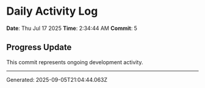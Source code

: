 # Daily Activity Log

**Date**: Thu Jul 17 2025
**Time**: 2:34:44 AM
**Commit**: 5

## Progress Update

This commit represents ongoing development activity.

---
Generated: 2025-09-05T21:04:44.063Z
